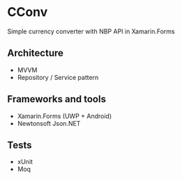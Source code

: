 # CConv
Simple currency converter with NBP API in Xamarin.Forms

## Architecture
- MVVM
- Repository / Service pattern

## Frameworks and tools
- Xamarin.Forms (UWP + Android)
- Newtonsoft Json.NET

## Tests
- xUnit
- Moq
